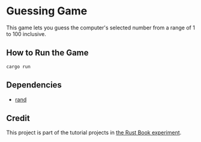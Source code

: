 # Guessing Game

This game lets you guess the computer's selected number from a range of 1 to 100 inclusive.

## How to Run the Game

```
cargo run
```

## Dependencies

- [rand](https://crates.io/crates/rand)

## Credit

This project is part of the tutorial projects in [the Rust Book experiment](https://rust-book.cs.brown.edu).
